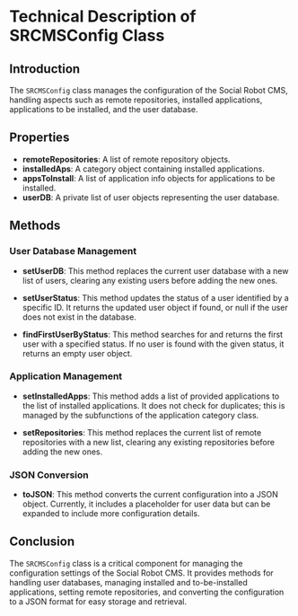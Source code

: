 # Technical Description of SRCMSConfig Class

## Introduction

The `SRCMSConfig` class manages the configuration of the Social Robot CMS, handling aspects such as remote repositories, installed applications, applications to be installed, and the user database.

## Properties

- **remoteRepositories**: A list of remote repository objects.
- **installedAps**: A category object containing installed applications.
- **appsToInstall**: A list of application info objects for applications to be installed.
- **userDB**: A private list of user objects representing the user database.

## Methods

### User Database Management

- **setUserDB**: This method replaces the current user database with a new list of users, clearing any existing users before adding the new ones.
  
- **setUserStatus**: This method updates the status of a user identified by a specific ID. It returns the updated user object if found, or null if the user does not exist in the database.

- **findFirstUserByStatus**: This method searches for and returns the first user with a specified status. If no user is found with the given status, it returns an empty user object.

### Application Management

- **setInstalledApps**: This method adds a list of provided applications to the list of installed applications. It does not check for duplicates; this is managed by the subfunctions of the application category class.

- **setRepositories**: This method replaces the current list of remote repositories with a new list, clearing any existing repositories before adding the new ones.

### JSON Conversion

- **toJSON**: This method converts the current configuration into a JSON object. Currently, it includes a placeholder for user data but can be expanded to include more configuration details.

## Conclusion

The `SRCMSConfig` class is a critical component for managing the configuration settings of the Social Robot CMS. It provides methods for handling user databases, managing installed and to-be-installed applications, setting remote repositories, and converting the configuration to a JSON format for easy storage and retrieval.
